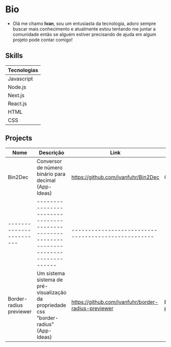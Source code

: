 # Bio
- Olá me chamo **Ivan**, sou um entusiasta da tecnologia, adoro sempre buscar mais conhecimento e atualmente estou tentando me juntar a comunidade então se alguém estiver precisando de ajuda em algum projeto pode contar comigo!

## Skills

Tecnologias |
------------|
Javascript  |
Node.js     |
Next.js     | 
React.js    | 
HTML        | 
CSS         | 

## Projects
Nome                    | Descrição                                                                             | Link                                | Status            |
------------------------|---------------------------------------------------------------------------------------|-------------------------------------|-------------------|
Bin2Dec                 | Conversor de número binário para decimal	(App-Ideas)                                  |https://github.com/ivanfuhr/Bin2Dec  | OK                |
------------------------|-------------------------------------------------------------------------------------- |---------------------------------------------------|
Border-radius previewer | Um sistema sistema de pré-visualização da propriedade css "border-radius" (App-Ideas) |https://github.com/ivanfuhr/border-radius-previewer| Em planejamento |

